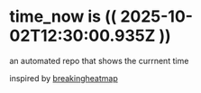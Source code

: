 # time_now is (( 2025-10-02T12:30:00.935Z ))

an automated repo that shows the currnent time

inspired by [breakingheatmap](https://github.com/breakingheatmap/breakingheatmap)